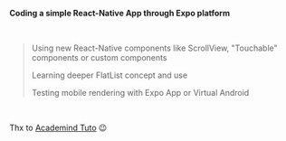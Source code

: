 **Coding a simple React-Native App through Expo platform**

<br/>

> Using new React-Native components like ScrollView, "Touchable" components or custom components
>
> Learning deeper FlatList concept and use
>
> Testing mobile rendering with Expo App or Virtual Android

<br/>

Thx to [Academind Tuto](https://www.youtube.com/watch?v=qSRrxpdMpVc) 😉

<br />
